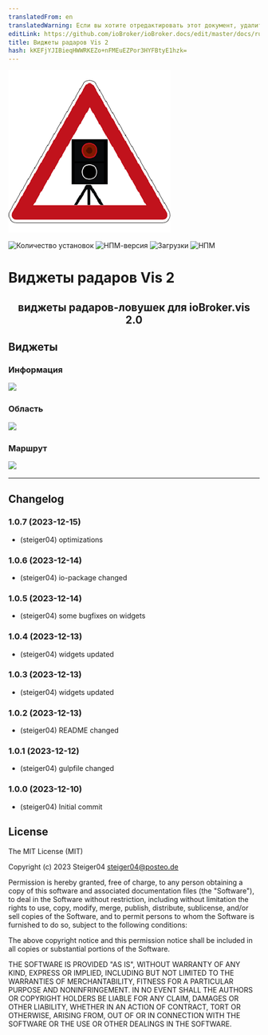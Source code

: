 ```yaml
---
translatedFrom: en
translatedWarning: Если вы хотите отредактировать этот документ, удалите поле «translationFrom», в противном случае этот документ будет снова автоматически переведен
editLink: https://github.com/ioBroker/ioBroker.docs/edit/master/docs/ru/adapterref/iobroker.vis-2-widgets-radar-trap/README.md
title: Виджеты радаров Vis 2
hash: kKEFjYJIBieqHWWRKEZo+nFMEuEZPor3HYFBtyE1hzk=
---
```

![Логотип](../../../en/adapterref/iobroker.vis-2-widgets-radar-trap/admin/vis-2-widgets-radar-trap.png)

![Количество установок](http://iobroker.live/badges/vis-2-widgets-radar-trap-stable.svg)
![НПМ-версия](http://img.shields.io/npm/v/iobroker.vis-2-widgets-radar-trap.svg)
![Загрузки](https://img.shields.io/npm/dm/iobroker.vis-2-widgets-radar-trap.svg)
![НПМ](https://nodei.co/npm/iobroker.vis-2-widgets-radar-trap.png?downloads=true)

# Виджеты радаров Vis 2
<h2 align="center">виджеты радаров-ловушек для ioBroker.vis 2.0</h2>

## Виджеты
### Информация
<img src="/img/info-widget.png" height="600">

### Область
<img src="/img/area-widget.png" width="500">

### Маршрут
<img src="/img/route-widget.png" width="500">

---

## Changelog
<!--
	Placeholder for next versions:
	### __WORK IN PROGRESS__
-->
### 1.0.7 (2023-12-15)
- (steiger04) optimizations

### 1.0.6 (2023-12-14)
- (steiger04) io-package changed

### 1.0.5 (2023-12-14)
- (steiger04) some bugfixes on widgets

### 1.0.4 (2023-12-13)
- (steiger04) widgets updated

### 1.0.3 (2023-12-13)
- (steiger04) widgets updated

### 1.0.2 (2023-12-13)
- (steiger04) README changed

### 1.0.1 (2023-12-12)
- (steiger04) gulpfile changed

### 1.0.0 (2023-12-10)
- (steiger04) Initial commit

## License

The MIT License (MIT)

Copyright (c) 2023 Steiger04 <steiger04@posteo.de>

Permission is hereby granted, free of charge, to any person obtaining a copy
of this software and associated documentation files (the "Software"), to deal
in the Software without restriction, including without limitation the rights
to use, copy, modify, merge, publish, distribute, sublicense, and/or sell
copies of the Software, and to permit persons to whom the Software is
furnished to do so, subject to the following conditions:

The above copyright notice and this permission notice shall be included in
all copies or substantial portions of the Software.

THE SOFTWARE IS PROVIDED "AS IS", WITHOUT WARRANTY OF ANY KIND, EXPRESS OR
IMPLIED, INCLUDING BUT NOT LIMITED TO THE WARRANTIES OF MERCHANTABILITY,
FITNESS FOR A PARTICULAR PURPOSE AND NONINFRINGEMENT. IN NO EVENT SHALL THE
AUTHORS OR COPYRIGHT HOLDERS BE LIABLE FOR ANY CLAIM, DAMAGES OR OTHER
LIABILITY, WHETHER IN AN ACTION OF CONTRACT, TORT OR OTHERWISE, ARISING FROM,
OUT OF OR IN CONNECTION WITH THE SOFTWARE OR THE USE OR OTHER DEALINGS IN
THE SOFTWARE.